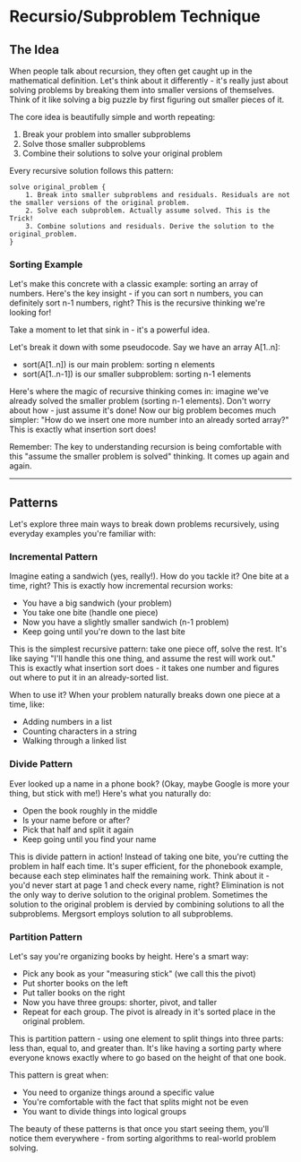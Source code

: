 # Recursio/Subproblem Technique

## The Idea
When people talk about recursion, they often get caught up in the mathematical definition. Let's think about it differently - it's really just about solving problems by breaking them into smaller versions of themselves. Think of it like solving a big puzzle by first figuring out smaller pieces of it.

The core idea is beautifully simple and worth repeating:
1. Break your problem into smaller subproblems
2. Solve those smaller subproblems
3. Combine their solutions to solve your original problem

Every recursive solution follows this pattern:
```
solve original_problem {
    1. Break into smaller subproblems and residuals. Residuals are not the smaller versions of the original problem.
    2. Solve each subproblem. Actually assume solved. This is the Trick!
    3. Combine solutions and residuals. Derive the solution to the original_problem.
}
```

### Sorting Example
Let's make this concrete with a classic example: sorting an array of numbers. Here's the key insight - if you can sort n numbers, you can definitely sort n-1 numbers, right? This is the recursive thinking we're looking for!

Take a moment to let that sink in - it's a powerful idea.

Let's break it down with some pseudocode. Say we have an array A[1..n]:
- sort(A[1..n]) is our main problem: sorting n elements
- sort(A[1..n-1]) is our smaller subproblem: sorting n-1 elements

Here's where the magic of recursive thinking comes in: imagine we've already solved the smaller problem (sorting n-1 elements). Don't worry about how - just assume it's done! Now our big problem becomes much simpler: "How do we insert one more number into an already sorted array?" This is exactly what insertion sort does!

Remember: The key to understanding recursion is being comfortable with this "assume the smaller problem is solved" thinking. It comes up again and again.

--- 

## Patterns
Let's explore three main ways to break down problems recursively, using everyday examples you're familiar with:

### Incremental Pattern
Imagine eating a sandwich (yes, really!). How do you tackle it? One bite at a time, right? This is exactly how incremental recursion works:
- You have a big sandwich (your problem)
- You take one bite (handle one piece)
- Now you have a slightly smaller sandwich (n-1 problem)
- Keep going until you're down to the last bite

This is the simplest recursive pattern: take one piece off, solve the rest. It's like saying "I'll handle this one thing, and assume the rest will work out." This is exactly what insertion sort does - it takes one number and figures out where to put it in an already-sorted list.

When to use it? When your problem naturally breaks down one piece at a time, like:
- Adding numbers in a list
- Counting characters in a string
- Walking through a linked list

### Divide Pattern
Ever looked up a name in a phone book? (Okay, maybe Google is more your thing, but stick with me!) Here's what you naturally do:
- Open the book roughly in the middle
- Is your name before or after?
- Pick that half and split it again
- Keep going until you find your name

This is divide pattern in action! Instead of taking one bite, you're cutting the problem in half each time. It's super efficient, for the phonebook example, because each step eliminates half the remaining work. Think about it - you'd never start at page 1 and check every name, right? Elimination is not the only way to derive solution to the original problem. Sometimes the solution to the original problem is dervied by combining solutions to all the subproblems. Mergsort employs solution to all subproblems.

### Partition Pattern
Let's say you're organizing books by height. Here's a smart way:
- Pick any book as your "measuring stick" (we call this the pivot)
- Put shorter books on the left
- Put taller books on the right
- Now you have three groups: shorter, pivot, and taller
- Repeat for each group. The pivot is already in it's sorted place in the original problem.

This is partition pattern - using one element to split things into three parts: less than, equal to, and greater than. It's like having a sorting party where everyone knows exactly where to go based on the height of that one book.

This pattern is great when:
- You need to organize things around a specific value
- You're comfortable with the fact that splits might not be even
- You want to divide things into logical groups

The beauty of these patterns is that once you start seeing them, you'll notice them everywhere - from sorting algorithms to real-world problem solving.